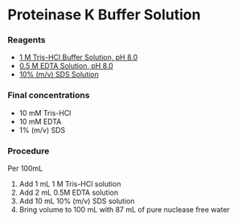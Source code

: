 # Proteinase K Buffer Solution

### Reagents
<!--- - [5 M NaCl Solution](https://phyletica.github.io/lab-protocols/nacl.html) -->
- [1 M Tris-HCl Buffer Solution, pH 8.0](https://phyletica.github.io/lab-protocols/tris-hcl.html)
- [0.5 M EDTA Solution, pH 8.0](https://phyletica.github.io/lab-protocols/edta.html)
- [10% (m/v) SDS Solution](https://phyletica.github.io/lab-protocols/sds.html)

### Final concentrations
- 10 mM Tris-HCl
- 10 mM EDTA
- 1% (m/v) SDS

### Procedure
Per 100mL
1. Add 1 mL 1 M Tris-HCl solution
2. Add 2 mL 0.5M EDTA solution
3. Add 10 mL 10% (m/v) SDS solution
4. Bring volume to 100 mL with 87 mL of pure nuclease free water
